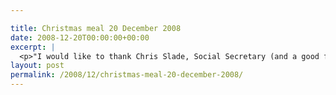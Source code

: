 ```yaml
---

title: Christmas meal 20 December 2008
date: 2008-12-20T00:00:00+00:00
excerpt: |
  <p>"I would like to thank Chris Slade, Social Secretary (and a good friend), for organising the CLC Striders Christmas meal for us all to enjoy." Brendan Ward, Club Chairman</p><p>Chris took this role on very recently and has proved to be an asset to the club. Not only is he a nice guy, but he really cares for the club and the wellbeing of its members. Thanks mate, you're a legend!! The Christmas meal was at Zizzi's on 20 December 2008 - over 40 attended.</p>
layout: post
permalink: /2008/12/christmas-meal-20-december-2008/
---
```

</p>